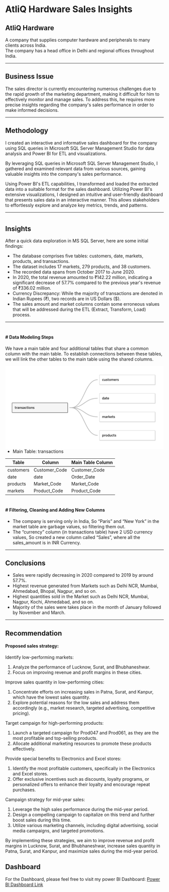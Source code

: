 # AtliQ Hardware Sales Insights

## AtliQ Hardware
A company that supplies computer hardware and peripherals to many clients across India.\
The company has a head office in Delhi and regional offices throughout India.

---

## Business Issue
The sales director is currently encountering numerous challenges due to the rapid growth of the marketing department, making it difficult for him to effectively monitor and manage sales. To address this, he requires more precise insights regarding the company's sales performance in order to make informed decisions.

---

## Methodology
I created an interactive and informative sales dashboard for the company using SQL queries in Microsoft SQL Server Management Studio for data analysis and Power BI for ETL and visualizations.

By leveraging SQL queries in Microsoft SQL Server Management Studio, I gathered and examined relevant data from various sources, gaining valuable insights into the company's sales performance. 

Using Power BI's ETL capabilities, I transformed and loaded the extracted data into a suitable format for the sales dashboard.
Utilizing Power BI's extensive visualizations, I designed an intuitive and user-friendly dashboard that presents sales data in an interactive manner. This allows stakeholders to effortlessly explore and analyze key metrics, trends, and patterns.

---


	
# 
## Insights


After a quick data exploration in MS SQL Server, here are some initial findings:
- The database comprises five tables: customers, date, markets, products, and transactions.
- The dataset includes 17 markets, 279 products, and 38 customers.
- The recorded data spans from October 2017 to June 2020.
- In 2020, the total revenue amounted to ₹142.22 million, indicating a significant decrease of 57.7% compared to the previous year's revenue of ₹336.02 million.
- Currency Discrepancy: While the majority of transactions are denoted in Indian Rupees (₹), two records are in US Dollars ($).
- The sales amount and market columns contain some erroneous values that will be addressed during the ETL (Extract, Transform, Load) process.

---

# 

#### # Data Modeling Steps
We have a main table and four additional tables that share a common column with the main table. To establish connections between these tables, we will link the other tables to the main table using the shared columns.



<img align="right" alt="Coding" width="573" src= "https://github.com/Laxman-Lakhan/AtliQ-Hardware-Sales-insights/blob/acba4322c422a8dac8b24a450ca1b6a35384617a/Data/Screenshots/ETL_.png" >

- Main Table: transactions

|Table|Column|Main Table Column|   
|---|---|---|
|customers|Customer_Code|Customer_Code|
|date|date|Order_Date|
|products|Market_Code|Market_Code|
|markets|Product_Code|Product_Code|


# 

#### # Filtering, Cleaning and Adding New Columns
- The company is serving only in India, So “Paris” and “New York” in the market table are garbage values, so filtering them out.
- The “currency” column (in transactions table) have 2 USD currency values, So created a new column called “Sales”, where all the sales_amount is in INR Currency.

---

## Conclusions
- Sales were rapidly decreasing in 2020 compared to 2019 by around 57.7%.
- Highest revenue generated from Markets such as Delhi NCR, Mumbai, Ahmedabad, Bhopal, Nagpur, and so on.
- Highest quantities sold in the Market such as Delhi NCR, Mumbai, Nagpur, Kochi, Ahmedabad, and so on.
- Majority of the sales were takes place in the month of January followed by November and March.

---

## Recommendation
#### Proposed sales strategy:

Identify low-performing markets:
 1. Analyze the performance of Lucknow, Surat, and Bhubhaneshwar.
 2. Focus on improving revenue and profit margins in these cities.

Improve sales quantity in low-performing cities:
 1. Concentrate efforts on increasing sales in Patna, Surat, and Kanpur, which have the lowest sales quantity.
 2. Explore potential reasons for the low sales and address them accordingly (e.g., market research, targeted advertising, competitive pricing).

Target campaign for high-performing products:
 1. Launch a targeted campaign for Prod047 and Prod061, as they are the most profitable and top-selling products.
 2. Allocate additional marketing resources to promote these products effectively.

Provide special benefits to Electronics and Excel stores:
 1. Identify the most profitable customers, specifically in the Electronics and Excel stores.
 2. Offer exclusive incentives such as discounts, loyalty programs, or personalized offers to enhance their loyalty and encourage repeat purchases.

Campaign strategy for mid-year sales:
 1. Leverage the high sales performance during the mid-year period.
 2. Design a compelling campaign to capitalize on this trend and further boost sales during this time.
 3. Utilize various marketing channels, including digital advertising, social media campaigns, and targeted promotions.

By implementing these strategies, we aim to improve revenue and profit margins in Lucknow, Surat, and Bhubhaneshwar, increase sales quantity in Patna, Surat, and Kanpur, and maximize sales during the mid-year period.

## Dashboard

For the Dashboard, please feel free to visit my power BI Dashboard: [Power BI Dashboard Link](https://app.powerbi.com/view?r=eyJrIjoiMjcwMDFiOTYtMzI3Zi00YjQ2LWFkMTMtNDFiMDViMDEwNzM0IiwidCI6IjMzODU0OWQ1LThiMDgtNDdlMS1iOGQyLWJlNTIwZTJiM2FkNSJ9)
